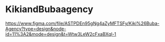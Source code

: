 # KikiandBubaagency
https://www.figma.com/file/ASTPDEn95gNg4aZyMFTSFy/Kiki%26Buba-Agency?type=design&node-id=11%3A2&mode=design&t=Wtw3LeW2cFxaBXql-1
